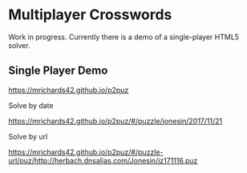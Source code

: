 # Multiplayer Crosswords

Work in progress.  Currently there is a demo of a single-player HTML5 solver.

## Single Player Demo

https://mrichards42.github.io/p2puz

Solve by date

https://mrichards42.github.io/p2puz/#/puzzle/jonesin/2017/11/21

Solve by url

https://mrichards42.github.io/p2puz/#/puzzle-url/puz/http://herbach.dnsalias.com/Jonesin/jz171116.puz
